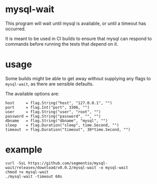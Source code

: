 # mysql-wait

This program will wait until mysql is available, or until a timeout has occurred.

It is meant to be used in CI builds to ensure that mysql can respond to commands before running the tests that depend on it.

# usage

Some builds might be able to get away without supplying any flags to `mysql-wait`, as there are sensible defaults.

The available options are:

    host     = flag.String("host", "127.0.0.1", "")
    port     = flag.Int("port", 3306, "")
    user     = flag.String("user", "root", "")
    password = flag.String("password", "", "")
    dbname   = flag.String("dbname", "mysql", "")
    sleep    = flag.Duration("sleep", time.Second, "")
    timeout  = flag.Duration("timeout", 30*time.Second, "")

# example

    curl -SsL https://github.com/segmentio/mysql-wait/releases/download/v0.0.2/mysql-wait -o mysql-wait
    chmod +x mysql-wait
    ./mysql-wait -timeout 60s

